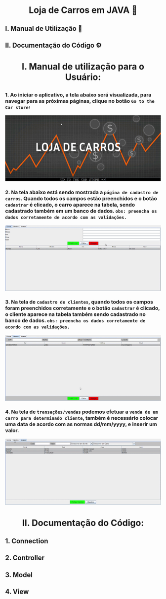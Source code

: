 <h1 align="center"> Loja de Carros em JAVA 🚗 </h1> 

## I. Manual de Utilização 📃
## II. Documentação do Código ⚙️


<h1 align="center"> I. Manual de utilização para o Usuário: <h2/>
  
### 1. Ao iniciar o aplicativo, a tela abaixo será visualizada, para navegar para as próximas páginas, clique no botão `Go to the Car store!`
<img src="img\initial_panel.gif" >

### 2. Na tela abaixo está sendo mostrada a `página de cadastro de carros`. Quando todos os campos estão preenchidos e o botão `cadastrar` é clicado, o carro aparece na tabela, sendo cadastrado também em um banco de dados. `obs: preencha os dados corretamente de acordo com as validações.`
<img src="img\carros.gif" >

### 3. Na tela de `cadastro de clientes`, quando todos os campos foram preenchidos corretamente e o botão `cadastrar` é clicado, o cliente aparece na tabela também sendo cadastrado no banco de dados. `obs: preencha os dados corretamente de acordo com as validações.`
<img src="img\clientes.gif">

### 4. Na tela de `transações/vendas` podemos efetuar a `venda de um carro para determinado cliente`, também é necessário colocar uma data de acordo com as normas dd/mm/yyyy, e inserir um valor.
<img src="img\vendas.gif">

<h1 align="center"> II. Documentação do Código: <h2/>

## 1. Connection
## 2. Controller
## 3. Model
## 4. View
